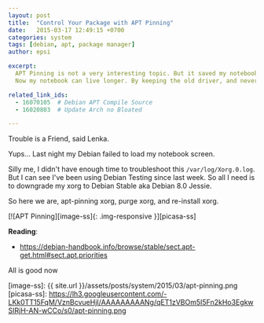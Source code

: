 ```yaml
---
layout: post
title:  "Control Your Package with APT Pinning"
date:   2015-03-17 12:49:15 +0700
categories: system
tags: [debian, apt, package manager]
author: epsi

excerpt:
  APT Pinning is not a very interesting topic. But it saved my notebook's life.
  Now my notebook can live longer. By keeping the old driver, and never update it ever.

related_link_ids: 
  - 16070105  # Debian APT Compile Source
  - 16020803  # Update Arch no Bloated

---
```



Trouble is a Friend, said Lenka.

Yups... Last night my Debian failed to load my notebook screen. 

Silly me, I didn't have enough time to troubleshoot this 
<code class="code-file">/var/log/Xorg.0.log</code>. 
But I can see I've been using Debian Testing since last week. 
So all I need is to downgrade my xorg to Debian Stable aka Debian 8.0 Jessie.

So here we are, apt-pinning xorg, purge xorg, and re-install xorg.

[![APT Pinning][image-ss]{: .img-responsive }][picasa-ss]

**Reading**:<br/>
* <https://debian-handbook.info/browse/stable/sect.apt-get.html#sect.apt.priorities>

All is good now

[//]: <> ( -- -- -- links below -- -- -- )

[image-ss]: {{ site.url }}/assets/posts/system/2015/03/apt-pinning.png
[picasa-ss]: https://lh3.googleusercontent.com/-LKk0TT15FqM/VznBcvueHjI/AAAAAAAAANg/qET1zVBOm5I5Fn2kHo3EgkwSIRjH-AN-wCCo/s0/apt-pinning.png

